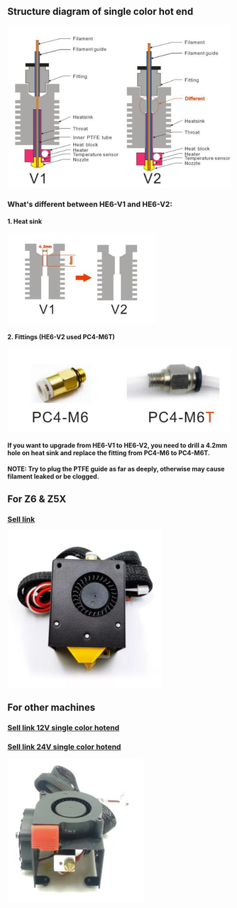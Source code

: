 ## Structure diagram of single color hot end
![](HE6_1.jpg)

### What's different between HE6-V1 and HE6-V2:  
#### 1. Heat sink
![](HE6_2.jpg)
#### 2. Fittings (HE6-V2 used PC4-M6T)
![](HE6_3.jpg)
#### If you want to upgrade from HE6-V1 to HE6-V2, you need to drill a 4.2mm hole on heat sink and replace the fitting from PC4-M6 to PC4-M6T.
#### NOTE: Try to plug the PTFE guide as far as deeply, otherwise may cause filament leaked or be clogged.

## For Z6 & Z5X
### [Sell link](https://www.aliexpress.com/item/1005001274803204.html)
![](PHS_Z6.jpg)  

## For other machines
### [Sell link 12V single color hotend](https://www.aliexpress.com/item/1005001274803204.html)  
### [Sell link 24V single color hotend](https://www.aliexpress.com/item/1005001275334841.html)
![](PHS.jpg)    